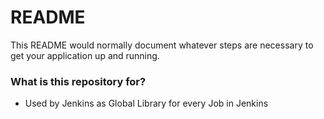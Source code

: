 # README #

This README would normally document whatever steps are necessary to get your application up and running.

### What is this repository for? ###

* Used by Jenkins as Global Library for every Job in Jenkins

